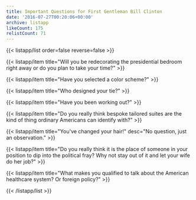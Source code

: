 ```yaml
---
title: Important Questions for First Gentleman Bill Clinton
date: '2016-07-27T00:20:06+00:00'
archive: listapp
likeCount: 175
relistCount: 71
---
```


<!--more-->

{{< listapp/list order=false reverse=false >}}

   {{< listapp/item title="Will you be redecorating the presidential bedroom right away or do you plan to take your time?" >}}

   {{< listapp/item title="Have you selected a color scheme?" >}}

   {{< listapp/item title="Who designed your tie?" >}}

   {{< listapp/item title="Have you been working out?" >}}

   {{< listapp/item title="Do you really think bespoke tailored suites are the kind of thing ordinary Americans can identify with?" >}}

   {{< listapp/item title="You've changed your hair!"
      desc="No question, just an observation." >}}

   {{< listapp/item title="Do you really think it is the place of someone in your position to dip into the political fray? Why not stay out of it and let your wife do her job?" >}}

   {{< listapp/item title="What makes you qualified to talk about the American healthcare system? Or foreign policy?" >}}

{{< /listapp/list >}}
